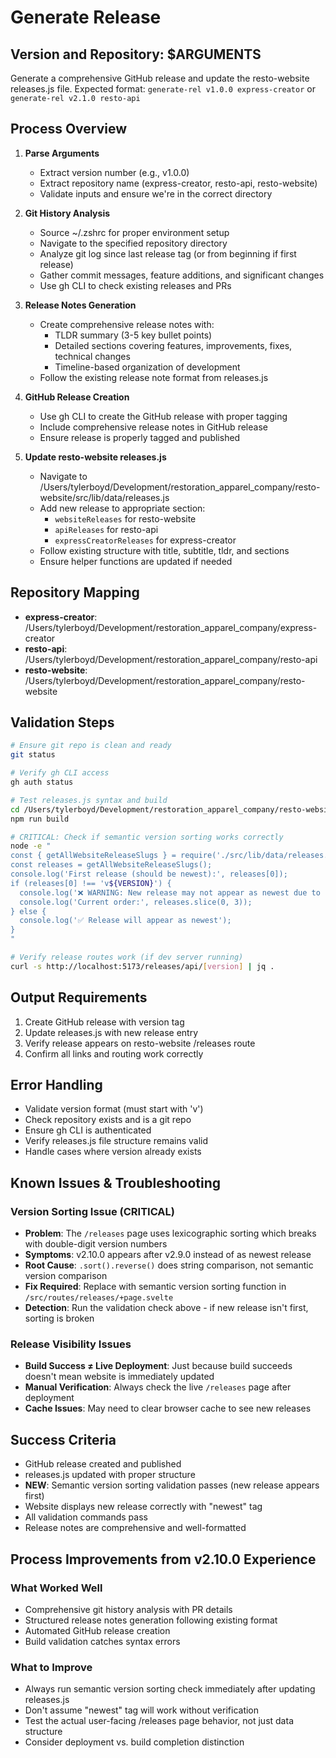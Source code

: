 # Generate Release

## Version and Repository: $ARGUMENTS

Generate a comprehensive GitHub release and update the resto-website releases.js file. Expected format: `generate-rel v1.0.0 express-creator` or `generate-rel v2.1.0 resto-api`

## Process Overview

1. **Parse Arguments**
   - Extract version number (e.g., v1.0.0)
   - Extract repository name (express-creator, resto-api, resto-website)
   - Validate inputs and ensure we're in the correct directory

2. **Git History Analysis**
   - Source ~/.zshrc for proper environment setup
   - Navigate to the specified repository directory
   - Analyze git log since last release tag (or from beginning if first release)
   - Gather commit messages, feature additions, and significant changes
   - Use gh CLI to check existing releases and PRs

3. **Release Notes Generation**
   - Create comprehensive release notes with:
     - TLDR summary (3-5 key bullet points)
     - Detailed sections covering features, improvements, fixes, technical changes
     - Timeline-based organization of development
   - Follow the existing release note format from releases.js

4. **GitHub Release Creation**
   - Use gh CLI to create the GitHub release with proper tagging
   - Include comprehensive release notes in GitHub release
   - Ensure release is properly tagged and published

5. **Update resto-website releases.js**
   - Navigate to /Users/tylerboyd/Development/restoration_apparel_company/resto-website/src/lib/data/releases.js
   - Add new release to appropriate section:
     - `websiteReleases` for resto-website
     - `apiReleases` for resto-api  
     - `expressCreatorReleases` for express-creator
   - Follow existing structure with title, subtitle, tldr, and sections
   - Ensure helper functions are updated if needed

## Repository Mapping

- **express-creator**: /Users/tylerboyd/Development/restoration_apparel_company/express-creator
- **resto-api**: /Users/tylerboyd/Development/restoration_apparel_company/resto-api
- **resto-website**: /Users/tylerboyd/Development/restoration_apparel_company/resto-website

## Validation Steps

```bash
# Ensure git repo is clean and ready
git status

# Verify gh CLI access
gh auth status

# Test releases.js syntax and build
cd /Users/tylerboyd/Development/restoration_apparel_company/resto-website
npm run build

# CRITICAL: Check if semantic version sorting works correctly
node -e "
const { getAllWebsiteReleaseSlugs } = require('./src/lib/data/releases.js');
const releases = getAllWebsiteReleaseSlugs();
console.log('First release (should be newest):', releases[0]);
if (releases[0] !== 'v${VERSION}') {
  console.log('❌ WARNING: New release may not appear as newest due to sorting issue');
  console.log('Current order:', releases.slice(0, 3));
} else {
  console.log('✅ Release will appear as newest');
}
"

# Verify release routes work (if dev server running)
curl -s http://localhost:5173/releases/api/[version] | jq .
```

## Output Requirements

1. Create GitHub release with version tag
2. Update releases.js with new release entry
3. Verify release appears on resto-website /releases route
4. Confirm all links and routing work correctly

## Error Handling

- Validate version format (must start with 'v')
- Check repository exists and is a git repo
- Ensure gh CLI is authenticated
- Verify releases.js file structure remains valid
- Handle cases where version already exists

## Known Issues & Troubleshooting

### **Version Sorting Issue (CRITICAL)**
- **Problem**: The `/releases` page uses lexicographic sorting which breaks with double-digit version numbers
- **Symptoms**: v2.10.0 appears after v2.9.0 instead of as newest release
- **Root Cause**: `.sort().reverse()` does string comparison, not semantic version comparison
- **Fix Required**: Replace with semantic version sorting function in `/src/routes/releases/+page.svelte`
- **Detection**: Run the validation check above - if new release isn't first, sorting is broken

### **Release Visibility Issues**
- **Build Success ≠ Live Deployment**: Just because build succeeds doesn't mean website is immediately updated
- **Manual Verification**: Always check the live `/releases` page after deployment
- **Cache Issues**: May need to clear browser cache to see new releases

## Success Criteria

- GitHub release created and published
- releases.js updated with proper structure
- **NEW**: Semantic version sorting validation passes (new release appears first)
- Website displays new release correctly with "newest" tag
- All validation commands pass
- Release notes are comprehensive and well-formatted

## Process Improvements from v2.10.0 Experience

### **What Worked Well**
- Comprehensive git history analysis with PR details
- Structured release notes generation following existing format
- Automated GitHub release creation
- Build validation catches syntax errors

### **What to Improve**
- Always run semantic version sorting check immediately after updating releases.js
- Don't assume "newest" tag will work without verification
- Test the actual user-facing /releases page behavior, not just data structure
- Consider deployment vs. build completion distinction
